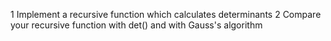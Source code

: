 1 Implement a recursive function which calculates determinants
2 Compare your recursive function with det() and with Gauss's algorithm 
